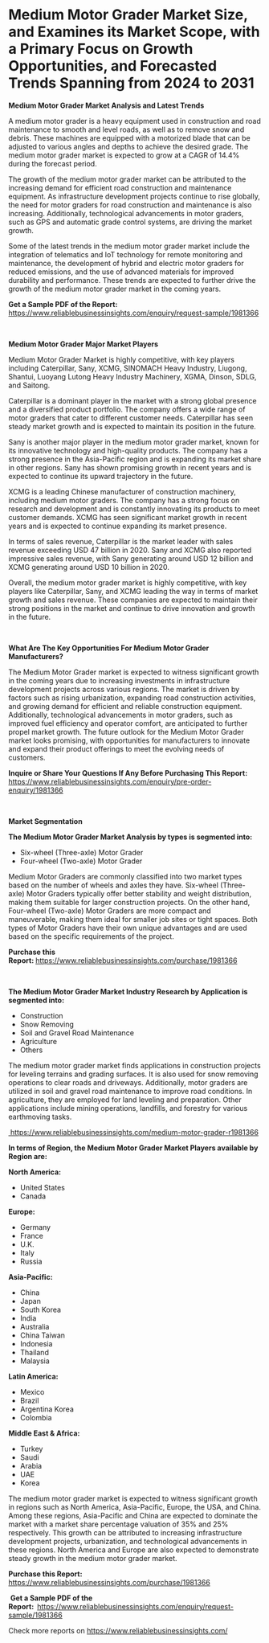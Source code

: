 <p><h1>Medium Motor Grader Market Size, and Examines its Market Scope, with a Primary Focus on Growth Opportunities, and Forecasted Trends Spanning from 2024 to 2031</h1></p><p><strong>Medium Motor Grader Market Analysis and Latest Trends</strong></p>
<p><p>A medium motor grader is a heavy equipment used in construction and road maintenance to smooth and level roads, as well as to remove snow and debris. These machines are equipped with a motorized blade that can be adjusted to various angles and depths to achieve the desired grade. The medium motor grader market is expected to grow at a CAGR of 14.4% during the forecast period.</p><p>The growth of the medium motor grader market can be attributed to the increasing demand for efficient road construction and maintenance equipment. As infrastructure development projects continue to rise globally, the need for motor graders for road construction and maintenance is also increasing. Additionally, technological advancements in motor graders, such as GPS and automatic grade control systems, are driving the market growth.</p><p>Some of the latest trends in the medium motor grader market include the integration of telematics and IoT technology for remote monitoring and maintenance, the development of hybrid and electric motor graders for reduced emissions, and the use of advanced materials for improved durability and performance. These trends are expected to further drive the growth of the medium motor grader market in the coming years.</p></p>
<p><strong>Get a Sample PDF of the Report:&nbsp;</strong> <a href="https://www.reliablebusinessinsights.com/enquiry/request-sample/1981366">https://www.reliablebusinessinsights.com/enquiry/request-sample/1981366</a></p>
<p>&nbsp;</p>
<p><strong>Medium Motor Grader Major Market Players</strong></p>
<p><p>Medium Motor Grader Market is highly competitive, with key players including Caterpillar, Sany, XCMG, SINOMACH Heavy Industry, Liugong, Shantui, Luoyang Lutong Heavy Industry Machinery, XGMA, Dinson, SDLG, and Saitong. </p><p>Caterpillar is a dominant player in the market with a strong global presence and a diversified product portfolio. The company offers a wide range of motor graders that cater to different customer needs. Caterpillar has seen steady market growth and is expected to maintain its position in the future.</p><p>Sany is another major player in the medium motor grader market, known for its innovative technology and high-quality products. The company has a strong presence in the Asia-Pacific region and is expanding its market share in other regions. Sany has shown promising growth in recent years and is expected to continue its upward trajectory in the future.</p><p>XCMG is a leading Chinese manufacturer of construction machinery, including medium motor graders. The company has a strong focus on research and development and is constantly innovating its products to meet customer demands. XCMG has seen significant market growth in recent years and is expected to continue expanding its market presence.</p><p>In terms of sales revenue, Caterpillar is the market leader with sales revenue exceeding USD 47 billion in 2020. Sany and XCMG also reported impressive sales revenue, with Sany generating around USD 12 billion and XCMG generating around USD 10 billion in 2020.</p><p>Overall, the medium motor grader market is highly competitive, with key players like Caterpillar, Sany, and XCMG leading the way in terms of market growth and sales revenue. These companies are expected to maintain their strong positions in the market and continue to drive innovation and growth in the future.</p></p>
<p>&nbsp;</p>
<p><strong>What Are The Key Opportunities For Medium Motor Grader Manufacturers?</strong></p>
<p><p>The Medium Motor Grader market is expected to witness significant growth in the coming years due to increasing investments in infrastructure development projects across various regions. The market is driven by factors such as rising urbanization, expanding road construction activities, and growing demand for efficient and reliable construction equipment. Additionally, technological advancements in motor graders, such as improved fuel efficiency and operator comfort, are anticipated to further propel market growth. The future outlook for the Medium Motor Grader market looks promising, with opportunities for manufacturers to innovate and expand their product offerings to meet the evolving needs of customers.</p></p>
<p><strong>Inquire or Share Your Questions If Any Before Purchasing This Report:</strong> <a href="https://www.reliablebusinessinsights.com/enquiry/pre-order-enquiry/1981366">https://www.reliablebusinessinsights.com/enquiry/pre-order-enquiry/1981366</a></p>
<p>&nbsp;</p>
<p><strong>Market Segmentation</strong></p>
<p><strong>The Medium Motor Grader Market Analysis by types is segmented into:</strong></p>
<p><ul><li>Six-wheel (Three-axle) Motor Grader</li><li>Four-wheel (Two-axle) Motor Grader</li></ul></p>
<p><p>Medium Motor Graders are commonly classified into two market types based on the number of wheels and axles they have. Six-wheel (Three-axle) Motor Graders typically offer better stability and weight distribution, making them suitable for larger construction projects. On the other hand, Four-wheel (Two-axle) Motor Graders are more compact and maneuverable, making them ideal for smaller job sites or tight spaces. Both types of Motor Graders have their own unique advantages and are used based on the specific requirements of the project.</p></p>
<p><strong>Purchase this Report:&nbsp;</strong><a href="https://www.reliablebusinessinsights.com/purchase/1981366">https://www.reliablebusinessinsights.com/purchase/1981366</a></p>
<p>&nbsp;</p>
<p><strong>The Medium Motor Grader Market Industry Research by Application is segmented into:</strong></p>
<p><ul><li>Construction</li><li>Snow Removing</li><li>Soil and Gravel Road Maintenance</li><li>Agriculture</li><li>Others</li></ul></p>
<p><p>The medium motor grader market finds applications in construction projects for leveling terrains and grading surfaces. It is also used for snow removing operations to clear roads and driveways. Additionally, motor graders are utilized in soil and gravel road maintenance to improve road conditions. In agriculture, they are employed for land leveling and preparation. Other applications include mining operations, landfills, and forestry for various earthmoving tasks.</p></p>
<p><a href="https://www.reliablebusinessinsights.com/medium-motor-grader-r1981366">&nbsp;https://www.reliablebusinessinsights.com/medium-motor-grader-r1981366</a></p>
<p><strong>In terms of Region, the Medium Motor Grader Market Players available by Region are:</strong></p>
<p>
    <p> <strong> North America: </strong>
        <ul>
            <li>United States</li>
            <li>Canada</li>
        </ul>
        </p> 
    <p> <strong> Europe: </strong>
        <ul>
            <li>Germany</li>
            <li>France</li>
            <li>U.K.</li>
            <li>Italy</li>
            <li>Russia</li>
        </ul>
        </p> 
    <p> <strong> Asia-Pacific: </strong>
        <ul>
            <li>China</li>
            <li>Japan</li>
            <li>South Korea</li>
            <li>India</li>
            <li>Australia</li>
            <li>China Taiwan</li>
            <li>Indonesia</li>
            <li>Thailand</li>
            <li>Malaysia</li>
        </ul>
        </p> 
    <p> <strong> Latin America: </strong>
        <ul>
            <li>Mexico</li>
            <li>Brazil</li>
            <li>Argentina Korea</li>
            <li>Colombia</li>
        </ul>
        </p> 
    <p> <strong> Middle East & Africa: </strong>
        <ul>
            <li>Turkey</li>
            <li>Saudi</li>
            <li>Arabia</li>
            <li>UAE</li>
            <li>Korea</li>
        </ul>
    </p>
    </p>
<p><p>The medium motor grader market is expected to witness significant growth in regions such as North America, Asia-Pacific, Europe, the USA, and China. Among these regions, Asia-Pacific and China are expected to dominate the market with a market share percentage valuation of 35% and 25% respectively. This growth can be attributed to increasing infrastructure development projects, urbanization, and technological advancements in these regions. North America and Europe are also expected to demonstrate steady growth in the medium motor grader market.</p></p>
<p><strong>Purchase this Report: </strong><a href="https://www.reliablebusinessinsights.com/purchase/1981366">https://www.reliablebusinessinsights.com/purchase/1981366</a></p>
<p>&nbsp;<strong>Get a Sample PDF of the Report:&nbsp;&nbsp;</strong><a href="https://www.reliablebusinessinsights.com/enquiry/request-sample/1981366">https://www.reliablebusinessinsights.com/enquiry/request-sample/1981366</a></p>
<p><strong></strong></p>
<p>Check more reports on <a href="https://www.reliablebusinessinsights.com/">https://www.reliablebusinessinsights.com/</a></p>